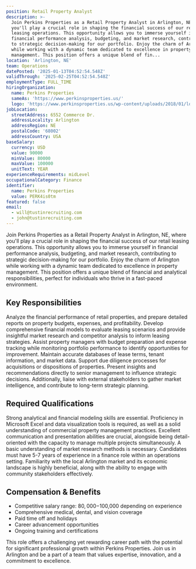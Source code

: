 ```yaml
---
position: Retail Property Analyst
description: >-
  Join Perkins Properties as a Retail Property Analyst in Arlington, NE, where
  you'll play a crucial role in shaping the financial success of our retail
  leasing operations. This opportunity allows you to immerse yourself in
  financial performance analysis, budgeting, and market research, contributing
  to strategic decision-making for our portfolio. Enjoy the charm of Arlington
  while working with a dynamic team dedicated to excellence in property
  management. This position offers a unique blend of fin...
location: 'Arlington, NE'
team: Operations
datePosted: '2025-01-13T04:52:54.548Z'
validThrough: '2025-02-25T04:52:54.548Z'
employmentType: FULL_TIME
hiringOrganization:
  name: Perkins Properties
  sameAs: 'https://www.perkinsproperties.us/'
  logo: 'https://www.perkinsproperties.us/wp-content/uploads/2018/01/logo-1.jpg'
jobLocation:
  streetAddress: 6552 Commerce Dr.
  addressLocality: Arlington
  addressRegion: NE
  postalCode: '68002'
  addressCountry: USA
baseSalary:
  currency: USD
  value: 90000
  minValue: 80000
  maxValue: 100000
  unitText: YEAR
experienceRequirements: midLevel
occupationalCategory: Finance
identifier:
  name: Perkins Properties
  value: PERK4is0tm
featured: false
email:
  - will@tustinrecruiting.com
  - john@tustinrecruiting.com
---
```




Join Perkins Properties as a Retail Property Analyst in Arlington, NE, where you'll play a crucial role in shaping the financial success of our retail leasing operations. This opportunity allows you to immerse yourself in financial performance analysis, budgeting, and market research, contributing to strategic decision-making for our portfolio. Enjoy the charm of Arlington while working with a dynamic team dedicated to excellence in property management. This position offers a unique blend of financial and analytical responsibilities, perfect for individuals who thrive in a fast-paced environment.

## Key Responsibilities

Analyze the financial performance of retail properties, and prepare detailed reports on property budgets, expenses, and profitability. Develop comprehensive financial models to evaluate leasing scenarios and provide insightful market research and competitor analysis to inform leasing strategies. Assist property managers with budget preparation and expense tracking while monitoring portfolio performance to identify opportunities for improvement. Maintain accurate databases of lease terms, tenant information, and market data. Support due diligence processes for acquisitions or dispositions of properties. Present insights and recommendations directly to senior management to influence strategic decisions. Additionally, liaise with external stakeholders to gather market intelligence, and contribute to long-term strategic planning.

## Required Qualifications

Strong analytical and financial modeling skills are essential. Proficiency in Microsoft Excel and data visualization tools is required, as well as a solid understanding of commercial property management practices. Excellent communication and presentation abilities are crucial, alongside being detail-oriented with the capacity to manage multiple projects simultaneously. A basic understanding of market research methods is necessary. Candidates must have 5-7 years of experience in a finance role within an operations setting. Familiarity with the local Arlington market and its economic landscape is highly beneficial, along with the ability to engage with community stakeholders effectively.

## Compensation & Benefits

- Competitive salary range: $80,000-$100,000 depending on experience
- Comprehensive medical, dental, and vision coverage
- Paid time off and holidays
- Career advancement opportunities
- Ongoing training and certifications

This role offers a challenging yet rewarding career path with the potential for significant professional growth within Perkins Properties. Join us in Arlington and be a part of a team that values expertise, innovation, and a commitment to excellence.